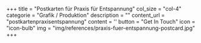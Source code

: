 +++
  title = "Postkarten für Praxis für Entspannung"
  col_size = "col-4"
  categorie = "Grafik / Produktion"
  description = ""
  content_url = "postkartenpraxisentspannung"
  content = ''
  button = "Get In Touch"
  icon = "icon-bulb"
  img = "img/references/praxis-fuer-entspannung-postcard.jpg"
+++